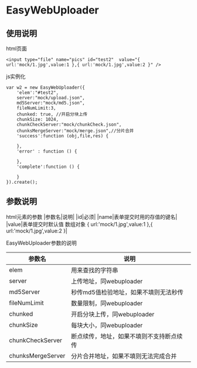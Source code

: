 # EasyWebUploader

## 使用说明
html页面
```
<input type="file" name="pics" id="test2"  value="{ url:'mock/1.jpg',value:1 },{ url:'mock/1.jpg',value:2 }" />
```

js实例化
```
var w2 = new EasyWebUploader({
    'elem':"#test2",
    server:"mock/upload.json",
    md5Server:"mock/md5.json",
    fileNumLimit:3,
    chunked: true, //开启分块上传
    chunkSize: 1024,
    chunkCheckServer:"mock/chunkCheck.json",
    chunksMergeServer:"mock/merge.json",//分片合并
    'success':function (obj,file,res) {

    },
    'error' : function () {

    },
    'complete':function () {

    }
}).create();
```

## 参数说明

html元素的参数
|参数名|说明|
|id|必须|
|name|表单提交时用的存值的键名|
|value|表单提交时默认值 数组对象 { url:'mock/1.jpg',value:1 },{ url:'mock/1.jpg',value:2 }|

EasyWebUploader参数的说明

|参数名|说明|
|---|---|
|elem|用来查找的字符串|
|server|上传地址，同webuploader|
|md5Server|秒传md5值检验地址，如果不填则无法秒传|
|fileNumLimit|数量限制，同webuploader|
|chunked|开启分块上传，同webuploader|
|chunkSize|每块大小，同webuploader|
|chunkCheckServer|断点续传，地址，如果不填则不支持断点续传|
|chunksMergeServer|分片合并地址，如果不填则无法完成合并|
